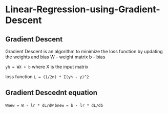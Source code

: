 # Linear-Regression-using-Gradient-Descent

## Gradient Descent
Gradient Descent is an algorithm to minimize the loss function by updating the weights and bias
W - weight matrix
b - bias 

`yh = WX + b`
where X is the input matrix

loss function `L = (1/2n) * Σ(yh - y)^2`

## Gradient Descednt equation
`Wnew = W - lr * dL/dW`
`bnew = b - lr * dL/db`
